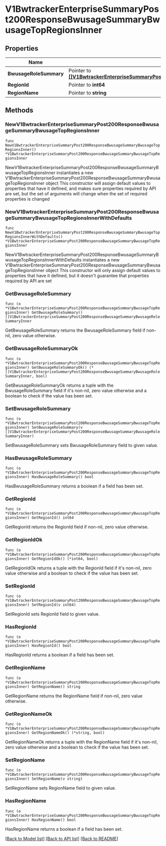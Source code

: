 # V1BwtrackerEnterpriseSummaryPost200ResponseBwusageSummaryBwusageTopRegionsInner

## Properties

Name | Type | Description | Notes
------------ | ------------- | ------------- | -------------
**BwusageRoleSummary** | Pointer to [**[]V1BwtrackerEnterpriseSummaryPost200ResponseBwusageSummaryBwusageRoleSummaryInner**](V1BwtrackerEnterpriseSummaryPost200ResponseBwusageSummaryBwusageRoleSummaryInner.md) |  | [optional] 
**RegionId** | Pointer to **int64** |  | [optional] 
**RegionName** | Pointer to **string** |  | [optional] 

## Methods

### NewV1BwtrackerEnterpriseSummaryPost200ResponseBwusageSummaryBwusageTopRegionsInner

`func NewV1BwtrackerEnterpriseSummaryPost200ResponseBwusageSummaryBwusageTopRegionsInner() *V1BwtrackerEnterpriseSummaryPost200ResponseBwusageSummaryBwusageTopRegionsInner`

NewV1BwtrackerEnterpriseSummaryPost200ResponseBwusageSummaryBwusageTopRegionsInner instantiates a new V1BwtrackerEnterpriseSummaryPost200ResponseBwusageSummaryBwusageTopRegionsInner object
This constructor will assign default values to properties that have it defined,
and makes sure properties required by API are set, but the set of arguments
will change when the set of required properties is changed

### NewV1BwtrackerEnterpriseSummaryPost200ResponseBwusageSummaryBwusageTopRegionsInnerWithDefaults

`func NewV1BwtrackerEnterpriseSummaryPost200ResponseBwusageSummaryBwusageTopRegionsInnerWithDefaults() *V1BwtrackerEnterpriseSummaryPost200ResponseBwusageSummaryBwusageTopRegionsInner`

NewV1BwtrackerEnterpriseSummaryPost200ResponseBwusageSummaryBwusageTopRegionsInnerWithDefaults instantiates a new V1BwtrackerEnterpriseSummaryPost200ResponseBwusageSummaryBwusageTopRegionsInner object
This constructor will only assign default values to properties that have it defined,
but it doesn't guarantee that properties required by API are set

### GetBwusageRoleSummary

`func (o *V1BwtrackerEnterpriseSummaryPost200ResponseBwusageSummaryBwusageTopRegionsInner) GetBwusageRoleSummary() []V1BwtrackerEnterpriseSummaryPost200ResponseBwusageSummaryBwusageRoleSummaryInner`

GetBwusageRoleSummary returns the BwusageRoleSummary field if non-nil, zero value otherwise.

### GetBwusageRoleSummaryOk

`func (o *V1BwtrackerEnterpriseSummaryPost200ResponseBwusageSummaryBwusageTopRegionsInner) GetBwusageRoleSummaryOk() (*[]V1BwtrackerEnterpriseSummaryPost200ResponseBwusageSummaryBwusageRoleSummaryInner, bool)`

GetBwusageRoleSummaryOk returns a tuple with the BwusageRoleSummary field if it's non-nil, zero value otherwise
and a boolean to check if the value has been set.

### SetBwusageRoleSummary

`func (o *V1BwtrackerEnterpriseSummaryPost200ResponseBwusageSummaryBwusageTopRegionsInner) SetBwusageRoleSummary(v []V1BwtrackerEnterpriseSummaryPost200ResponseBwusageSummaryBwusageRoleSummaryInner)`

SetBwusageRoleSummary sets BwusageRoleSummary field to given value.

### HasBwusageRoleSummary

`func (o *V1BwtrackerEnterpriseSummaryPost200ResponseBwusageSummaryBwusageTopRegionsInner) HasBwusageRoleSummary() bool`

HasBwusageRoleSummary returns a boolean if a field has been set.

### GetRegionId

`func (o *V1BwtrackerEnterpriseSummaryPost200ResponseBwusageSummaryBwusageTopRegionsInner) GetRegionId() int64`

GetRegionId returns the RegionId field if non-nil, zero value otherwise.

### GetRegionIdOk

`func (o *V1BwtrackerEnterpriseSummaryPost200ResponseBwusageSummaryBwusageTopRegionsInner) GetRegionIdOk() (*int64, bool)`

GetRegionIdOk returns a tuple with the RegionId field if it's non-nil, zero value otherwise
and a boolean to check if the value has been set.

### SetRegionId

`func (o *V1BwtrackerEnterpriseSummaryPost200ResponseBwusageSummaryBwusageTopRegionsInner) SetRegionId(v int64)`

SetRegionId sets RegionId field to given value.

### HasRegionId

`func (o *V1BwtrackerEnterpriseSummaryPost200ResponseBwusageSummaryBwusageTopRegionsInner) HasRegionId() bool`

HasRegionId returns a boolean if a field has been set.

### GetRegionName

`func (o *V1BwtrackerEnterpriseSummaryPost200ResponseBwusageSummaryBwusageTopRegionsInner) GetRegionName() string`

GetRegionName returns the RegionName field if non-nil, zero value otherwise.

### GetRegionNameOk

`func (o *V1BwtrackerEnterpriseSummaryPost200ResponseBwusageSummaryBwusageTopRegionsInner) GetRegionNameOk() (*string, bool)`

GetRegionNameOk returns a tuple with the RegionName field if it's non-nil, zero value otherwise
and a boolean to check if the value has been set.

### SetRegionName

`func (o *V1BwtrackerEnterpriseSummaryPost200ResponseBwusageSummaryBwusageTopRegionsInner) SetRegionName(v string)`

SetRegionName sets RegionName field to given value.

### HasRegionName

`func (o *V1BwtrackerEnterpriseSummaryPost200ResponseBwusageSummaryBwusageTopRegionsInner) HasRegionName() bool`

HasRegionName returns a boolean if a field has been set.


[[Back to Model list]](../README.md#documentation-for-models) [[Back to API list]](../README.md#documentation-for-api-endpoints) [[Back to README]](../README.md)


